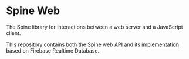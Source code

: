 # Spine Web

The Spine library for interactions between a web server and a JavaScript client.

This repository contains both the Spine web [API](./web/README.md) and its 
[implementation](./firebase-web/README.md) based on Firebase Realtime Database. 
